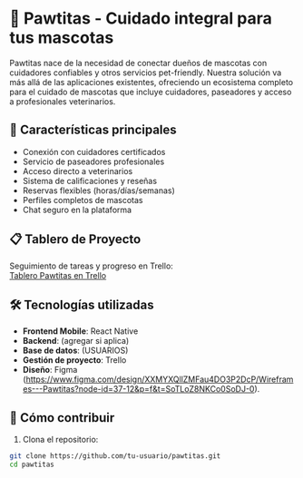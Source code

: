 # 🐾 Pawtitas - Cuidado integral para tus mascotas



Pawtitas nace de la necesidad de conectar dueños de mascotas con cuidadores confiables y otros servicios pet-friendly. Nuestra solución va más allá de las aplicaciones existentes, ofreciendo un ecosistema completo para el cuidado de mascotas que incluye cuidadores, paseadores y acceso a profesionales veterinarios.

## 🌟 Características principales

- Conexión con cuidadores certificados
- Servicio de paseadores profesionales
- Acceso directo a veterinarios
- Sistema de calificaciones y reseñas
- Reservas flexibles (horas/días/semanas)
- Perfiles completos de mascotas
- Chat seguro en la plataforma

## 📋 Tablero de Proyecto

Seguimiento de tareas y progreso en Trello:  
[Tablero Pawtitas en Trello](https://trello.com/b/f37CrsUI/pawtitas)

## 🛠️ Tecnologías utilizadas

- **Frontend Mobile**: React Native
- **Backend**: (agregar si aplica)
- **Base de datos**: (USUARIOS)
- **Gestión de proyecto**: Trello
- **Diseño**: Figma (https://www.figma.com/design/XXMYXQllZMFau4DO3P2DcP/Wireframes---Pawtitas?node-id=37-12&p=f&t=SoTLoZ8NKCo0SoDJ-0).

## 🚀 Cómo contribuir

1. Clona el repositorio:
```bash
git clone https://github.com/tu-usuario/pawtitas.git
cd pawtitas
